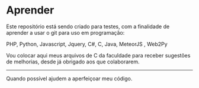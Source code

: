 ﻿Aprender
========

Este repositório está sendo criado para testes, 
com a finalidade de aprender a usar o git para uso em programação:

 PHP, Python, Javascript, Jquery, C#, C, Java, MeteorJS , Web2Py



Vou colocar aqui meus arquivos de C da faculdade para receber sugestões de melhorias, desde já obrigado aos que colaborarem.

---

Quando possível ajudem a aperfeiçoar meu código.